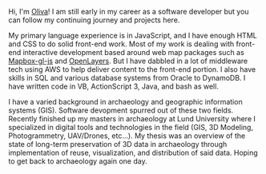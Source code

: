 Hi, I'm [Oliva](https://www.linkedin.com/in/olivia-bellis-06365572/)! I am still early in my career as a software developer but you can follow my continuing journey and projects here.

My primary language experience is in JavaScript, and I have enough HTML and CSS to do solid front-end work. Most of my work is dealing with front-end interactive development based around web map packages such as [Mapbox-gl-js](https://github.com/mapbox/mapbox-gl-js) and [OpenLayers](https://github.com/openlayers/openlayers). But I have dabbled in a lot of middleware tech using AWS to help deliver content to the front-end portion. I also have skills in SQL and various database systems from Oracle to DynamoDB. I have written code in VB, ActionScript 3, Java, and bash as well.

I have a varied background in archaeology and geographic information systems (GIS). Software devopment spurred out of these two fields. Recently finished up my masters in archaeology at Lund University where I specialized in digital tools and technologies in the field (GIS, 3D Modeling, Photogrammetry, UAV/Drones, etc...). My thesis was an overview of the state of long-term preservation of 3D data in archaeology through implementation of reuse, visualization, and distribution of said data. Hoping to get back to archaeology again one day.
